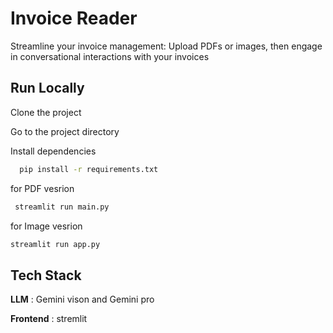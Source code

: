 
# Invoice Reader

Streamline your invoice management: Upload PDFs or images, then engage in conversational interactions with your invoices


## Run Locally

Clone the project



Go to the project directory



Install dependencies

```bash
  pip install -r requirements.txt
```

for PDF vesrion
```bash
 streamlit run main.py
 ```

for Image vesrion
 ```bash
 streamlit run app.py
 ```


## Tech Stack

**LLM** : Gemini vison and Gemini pro

**Frontend** : stremlit


